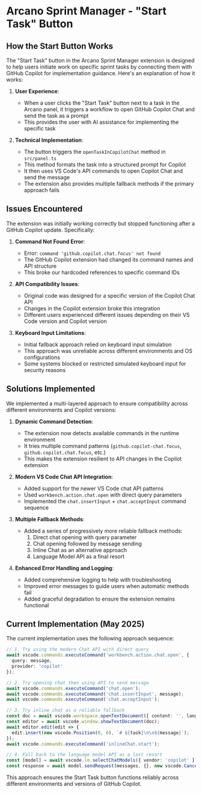 # Arcano Sprint Manager - "Start Task" Button

## How the Start Button Works

The "Start Task" button in the Arcano Sprint Manager extension is designed to help users initiate work on specific sprint tasks by connecting them with GitHub Copilot for implementation guidance. Here's an explanation of how it works:

1. **User Experience**: 
   - When a user clicks the "Start Task" button next to a task in the Arcano panel, it triggers a workflow to open GitHub Copilot Chat and send the task as a prompt
   - This provides the user with AI assistance for implementing the specific task

2. **Technical Implementation**:
   - The button triggers the `openTaskInCopilotChat` method in `src/panel.ts`
   - This method formats the task into a structured prompt for Copilot
   - It then uses VS Code's API commands to open Copilot Chat and send the message
   - The extension also provides multiple fallback methods if the primary approach fails

## Issues Encountered

The extension was initially working correctly but stopped functioning after a GitHub Copilot update. Specifically:

1. **Command Not Found Error**: 
   - Error: `command 'github.copilot.chat.focus' not found`
   - The GitHub Copilot extension had changed its command names and API structure
   - This broke our hardcoded references to specific command IDs

2. **API Compatibility Issues**:
   - Original code was designed for a specific version of the Copilot Chat API
   - Changes in the Copilot extension broke this integration
   - Different users experienced different issues depending on their VS Code version and Copilot version

3. **Keyboard Input Limitations**:
   - Initial fallback approach relied on keyboard input simulation
   - This approach was unreliable across different environments and OS configurations
   - Some systems blocked or restricted simulated keyboard input for security reasons

## Solutions Implemented

We implemented a multi-layered approach to ensure compatibility across different environments and Copilot versions:

1. **Dynamic Command Detection**:
   - The extension now detects available commands in the runtime environment
   - It tries multiple command patterns (`github.copilot-chat.focus`, `github.copilot.chat.focus`, etc.)
   - This makes the extension resilient to API changes in the Copilot extension

2. **Modern VS Code Chat API Integration**:
   - Added support for the newer VS Code chat API patterns
   - Used `workbench.action.chat.open` with direct query parameters
   - Implemented the `chat.insertInput` + `chat.acceptInput` command sequence

3. **Multiple Fallback Methods**:
   - Added a series of progressively more reliable fallback methods:
     1. Direct chat opening with query parameter
     2. Chat opening followed by message sending
     3. Inline Chat as an alternative approach
     4. Language Model API as a final resort

4. **Enhanced Error Handling and Logging**:
   - Added comprehensive logging to help with troubleshooting
   - Improved error messages to guide users when automatic methods fail
   - Added graceful degradation to ensure the extension remains functional

## Current Implementation (May 2025)

The current implementation uses the following approach sequence:

```typescript
// 1. Try using the modern Chat API with direct query
await vscode.commands.executeCommand('workbench.action.chat.open', {
  query: message,
  provider: 'copilot'
});

// 2. Try opening chat then using API to send message
await vscode.commands.executeCommand('chat.open');
await vscode.commands.executeCommand('chat.insertInput', message);
await vscode.commands.executeCommand('chat.acceptInput');

// 3. Try inline chat as a reliable fallback
const doc = await vscode.workspace.openTextDocument({ content: '', language: 'markdown' });
const editor = await vscode.window.showTextDocument(doc);
await editor.edit(edit => {
  edit.insert(new vscode.Position(0, 0), `# ${task}\n\n${message}`);
});
await vscode.commands.executeCommand('inlineChat.start');

// 4. Fall back to the language model API as a last resort
const [model] = await vscode.lm.selectChatModels({ vendor: 'copilot' });
const response = await model.sendRequest(messages, {}, new vscode.CancellationTokenSource().token);
```

This approach ensures the Start Task button functions reliably across different environments and versions of GitHub Copilot.